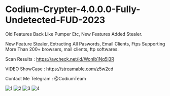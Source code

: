 # Codium-Crypter-4.0.0.0-Fully-Undetected-FUD-2023
Old Features Back Like Pumper Etc, New Features Added Stealer.

New Feature Stealer, Extracting All Paswords, Email Clients, Ftps
Supporting More Than 200+ browsers, mail clients, ftp softwares.

Scan Results : https://avcheck.net/id/WonIb1Nq5j3R

VIDEO ShowCase : https://streamable.com/z5w2cd

Contact Me Telegram : @CodiumTeam

![1](https://user-images.githubusercontent.com/86024483/209412890-c8ec0ba3-e7c9-4b28-b84a-1aa7502cbd5b.png)
![2](https://user-images.githubusercontent.com/86024483/209412891-d6deb3d3-4542-4a9a-b943-e67980dd7365.png)
![3](https://user-images.githubusercontent.com/86024483/209412893-320e9e6d-c3d2-4f5e-b039-7dd3871334fc.png)
![4](https://user-images.githubusercontent.com/86024483/209412894-8f1b3ccc-164e-4da9-8ff1-6c60a6c3bd63.png)
